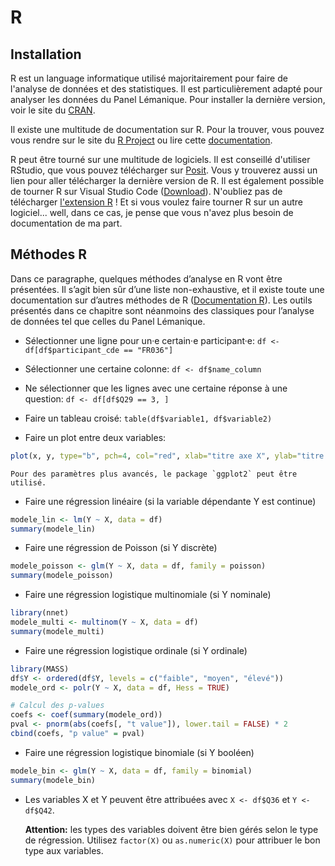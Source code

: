# R

## Installation

R est un language informatique utilisé majoritairement pour faire de l'analyse de données et des statistiques. Il est particulièrement adapté pour analyser les données du Panel Lémanique. Pour installer la dernière version, voir le site du [CRAN](https://cran.r-project.org/).

Il existe une multitude de documentation sur R. Pour la trouver, vous pouvez vous rendre sur le site du [R Project](https://www.r-project.org/) ou lire cette [documentation](https://cran.r-project.org/doc/manuals/r-release/R-intro.pdf).

R peut être tourné sur une multitude de logiciels. Il est conseillé d'utiliser RStudio, que vous pouvez télécharger sur [Posit](https://posit.co/download/rstudio-desktop/). Vous y trouverez aussi un lien pour aller télécharger la dernière version de R. Il est également possible de tourner R sur Visual Studio Code ([Download](https://code.visualstudio.com/download)). N'oubliez pas de télécharger [l'extension R](https://code.visualstudio.com/docs/languages/r) ! Et si vous voulez faire tourner R sur un autre logiciel... well, dans ce cas, je pense que vous n'avez plus besoin de documentation de ma part.

## Méthodes R

Dans ce paragraphe, quelques méthodes d’analyse en R vont être présentées. Il s’agit bien sûr d’une liste non-exhaustive, et il existe toute une documentation sur d’autres méthodes de R ([Documentation R](https://www.r-project.org/other-docs.html)). Les outils présentés dans ce chapitre sont néanmoins des classiques pour l’analyse de données tel que celles du Panel Lémanique.

-   Sélectionner une ligne pour un·e certain·e participant·e: `df <- df[df$participant_cde == "FR036"]`

-   Sélectionner une certaine colonne: `df <- df$name_column`

-   Ne sélectionner que les lignes avec une certaine réponse à une question: `df <- df[df$Q29 == 3, ]`

-   Faire un tableau croisé: `table(df$variable1, df$variable2)`

-   Faire un plot entre deux variables:

``` r
plot(x, y, type="b", pch=4, col="red", xlab="titre axe X", ylab="titre axe Y", main="titre graphique")
```

```         
Pour des paramètres plus avancés, le package `ggplot2` peut être utilisé.
```

-   Faire une régression linéaire (si la variable dépendante Y est continue)

``` r
modele_lin <- lm(Y ~ X, data = df)
summary(modele_lin)
```

-   Faire une régression de Poisson (si Y discrète)

``` r
modele_poisson <- glm(Y ~ X, data = df, family = poisson)
summary(modele_poisson)
```

-   Faire une régression logistique multinomiale (si Y nominale)

``` r
library(nnet)
modele_multi <- multinom(Y ~ X, data = df)
summary(modele_multi)
```

-   Faire une régression logistique ordinale (si Y ordinale)

``` r
library(MASS)
df$Y <- ordered(df$Y, levels = c("faible", "moyen", "élevé"))
modele_ord <- polr(Y ~ X, data = df, Hess = TRUE)

# Calcul des p-values
coefs <- coef(summary(modele_ord))
pval <- pnorm(abs(coefs[, "t value"]), lower.tail = FALSE) * 2
cbind(coefs, "p value" = pval)
```

-   Faire une régression logistique binomiale (si Y booléen)

``` r
modele_bin <- glm(Y ~ X, data = df, family = binomial)
summary(modele_bin)
```

-   Les variables X et Y peuvent être attribuées avec `X <- df$Q36` et `Y <- df$Q42`.

    **Attention:** les types des variables doivent être bien gérés selon le type de régression. Utilisez `factor(X)` ou `as.numeric(X)` pour attribuer le bon type aux variables.

